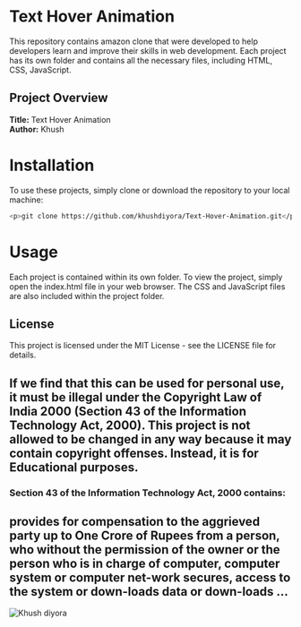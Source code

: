 # Text Hover Animation

This repository contains amazon clone that were developed to help developers learn and improve their skills in web development. Each project has its own folder and contains all the necessary files, including HTML, CSS, JavaScript.


## Project Overview

**Title:** Text Hover Animation <br>
**Author:** Khush


# Installation
To use these projects, simply clone or download the repository to your local machine:
```bash
<p>git clone https://github.com/khushdiyora/Text-Hover-Animation.git</p>
  ```
  
  
# Usage
Each project is contained within its own folder. To view the project, simply open the index.html file in your web browser. The CSS and JavaScript files are also included within the project folder.


## License

This project is licensed under the MIT License - see the LICENSE file for details.

## If we find that this can be used for personal use, it must be illegal under the Copyright Law of India 2000 (Section 43 of the Information Technology Act, 2000). This project is not allowed to be changed in any way because it may contain copyright offenses. Instead, it is for Educational purposes.

### Section 43 of the Information Technology Act, 2000 contains:

## provides for compensation to the aggrieved party up to One Crore of Rupees from a person, who without the permission of the owner or the person who is in charge of computer, computer system or computer net-work secures, access to the system or down-loads data or down-loads ...

![Khush diyora](https://github.com/user-attachments/assets/2cceda39-3a1a-44ff-aa96-556057017ee9)
